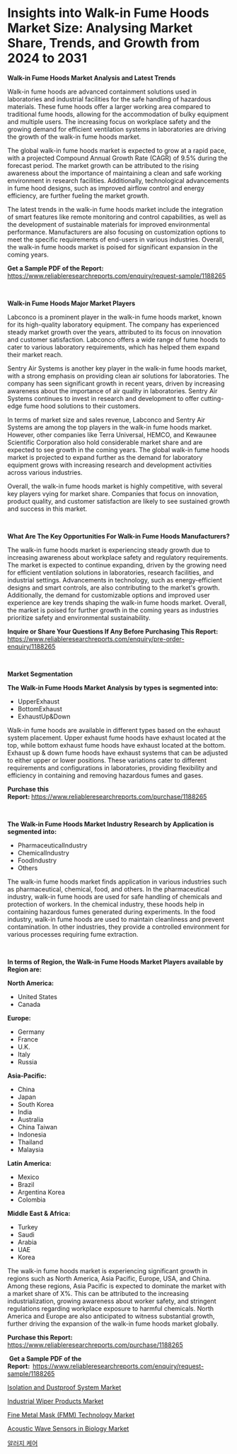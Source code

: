<p><h1>Insights into Walk-in Fume Hoods Market Size: Analysing Market Share, Trends, and Growth from 2024 to 2031</h1></p><p><strong>Walk-in Fume Hoods Market Analysis and Latest Trends</strong></p>
<p><p>Walk-in fume hoods are advanced containment solutions used in laboratories and industrial facilities for the safe handling of hazardous materials. These fume hoods offer a larger working area compared to traditional fume hoods, allowing for the accommodation of bulky equipment and multiple users. The increasing focus on workplace safety and the growing demand for efficient ventilation systems in laboratories are driving the growth of the walk-in fume hoods market.</p><p>The global walk-in fume hoods market is expected to grow at a rapid pace, with a projected Compound Annual Growth Rate (CAGR) of 9.5% during the forecast period. The market growth can be attributed to the rising awareness about the importance of maintaining a clean and safe working environment in research facilities. Additionally, technological advancements in fume hood designs, such as improved airflow control and energy efficiency, are further fueling the market growth.</p><p>The latest trends in the walk-in fume hoods market include the integration of smart features like remote monitoring and control capabilities, as well as the development of sustainable materials for improved environmental performance. Manufacturers are also focusing on customization options to meet the specific requirements of end-users in various industries. Overall, the walk-in fume hoods market is poised for significant expansion in the coming years.</p></p>
<p><strong>Get a Sample PDF of the Report:&nbsp;</strong> <a href="https://www.reliableresearchreports.com/enquiry/request-sample/1188265">https://www.reliableresearchreports.com/enquiry/request-sample/1188265</a></p>
<p>&nbsp;</p>
<p><strong>Walk-in Fume Hoods Major Market Players</strong></p>
<p><p>Labconco is a prominent player in the walk-in fume hoods market, known for its high-quality laboratory equipment. The company has experienced steady market growth over the years, attributed to its focus on innovation and customer satisfaction. Labconco offers a wide range of fume hoods to cater to various laboratory requirements, which has helped them expand their market reach.</p><p>Sentry Air Systems is another key player in the walk-in fume hoods market, with a strong emphasis on providing clean air solutions for laboratories. The company has seen significant growth in recent years, driven by increasing awareness about the importance of air quality in laboratories. Sentry Air Systems continues to invest in research and development to offer cutting-edge fume hood solutions to their customers.</p><p>In terms of market size and sales revenue, Labconco and Sentry Air Systems are among the top players in the walk-in fume hoods market. However, other companies like Terra Universal, HEMCO, and Kewaunee Scientific Corporation also hold considerable market share and are expected to see growth in the coming years. The global walk-in fume hoods market is projected to expand further as the demand for laboratory equipment grows with increasing research and development activities across various industries.</p><p>Overall, the walk-in fume hoods market is highly competitive, with several key players vying for market share. Companies that focus on innovation, product quality, and customer satisfaction are likely to see sustained growth and success in this market.</p></p>
<p>&nbsp;</p>
<p><strong>What Are The Key Opportunities For Walk-in Fume Hoods Manufacturers?</strong></p>
<p><p>The walk-in fume hoods market is experiencing steady growth due to increasing awareness about workplace safety and regulatory requirements. The market is expected to continue expanding, driven by the growing need for efficient ventilation solutions in laboratories, research facilities, and industrial settings. Advancements in technology, such as energy-efficient designs and smart controls, are also contributing to the market's growth. Additionally, the demand for customizable options and improved user experience are key trends shaping the walk-in fume hoods market. Overall, the market is poised for further growth in the coming years as industries prioritize safety and environmental sustainability.</p></p>
<p><strong>Inquire or Share Your Questions If Any Before Purchasing This Report:</strong> <a href="https://www.reliableresearchreports.com/enquiry/pre-order-enquiry/1188265">https://www.reliableresearchreports.com/enquiry/pre-order-enquiry/1188265</a></p>
<p>&nbsp;</p>
<p><strong>Market Segmentation</strong></p>
<p><strong>The Walk-in Fume Hoods Market Analysis by types is segmented into:</strong></p>
<p><ul><li>UpperExhaust</li><li>BottomExhaust</li><li>ExhaustUp&Down</li></ul></p>
<p><p>Walk-in fume hoods are available in different types based on the exhaust system placement. Upper exhaust fume hoods have exhaust located at the top, while bottom exhaust fume hoods have exhaust located at the bottom. Exhaust up & down fume hoods have exhaust systems that can be adjusted to either upper or lower positions. These variations cater to different requirements and configurations in laboratories, providing flexibility and efficiency in containing and removing hazardous fumes and gases.</p></p>
<p><strong>Purchase this Report:&nbsp;</strong><a href="https://www.reliableresearchreports.com/purchase/1188265">https://www.reliableresearchreports.com/purchase/1188265</a></p>
<p>&nbsp;</p>
<p><strong>The Walk-in Fume Hoods Market Industry Research by Application is segmented into:</strong></p>
<p><ul><li>PharmaceuticalIndustry</li><li>ChemicalIndustry</li><li>FoodIndustry</li><li>Others</li></ul></p>
<p><p>The walk-in fume hoods market finds application in various industries such as pharmaceutical, chemical, food, and others. In the pharmaceutical industry, walk-in fume hoods are used for safe handling of chemicals and protection of workers. In the chemical industry, these hoods help in containing hazardous fumes generated during experiments. In the food industry, walk-in fume hoods are used to maintain cleanliness and prevent contamination. In other industries, they provide a controlled environment for various processes requiring fume extraction.</p></p>
<p>&nbsp;</p>
<p><strong>In terms of Region, the Walk-in Fume Hoods Market Players available by Region are:</strong></p>
<p>
    <p> <strong> North America: </strong>
        <ul>
            <li>United States</li>
            <li>Canada</li>
        </ul>
        </p> 
    <p> <strong> Europe: </strong>
        <ul>
            <li>Germany</li>
            <li>France</li>
            <li>U.K.</li>
            <li>Italy</li>
            <li>Russia</li>
        </ul>
        </p> 
    <p> <strong> Asia-Pacific: </strong>
        <ul>
            <li>China</li>
            <li>Japan</li>
            <li>South Korea</li>
            <li>India</li>
            <li>Australia</li>
            <li>China Taiwan</li>
            <li>Indonesia</li>
            <li>Thailand</li>
            <li>Malaysia</li>
        </ul>
        </p> 
    <p> <strong> Latin America: </strong>
        <ul>
            <li>Mexico</li>
            <li>Brazil</li>
            <li>Argentina Korea</li>
            <li>Colombia</li>
        </ul>
        </p> 
    <p> <strong> Middle East & Africa: </strong>
        <ul>
            <li>Turkey</li>
            <li>Saudi</li>
            <li>Arabia</li>
            <li>UAE</li>
            <li>Korea</li>
        </ul>
    </p>
    </p>
<p><p>The walk-in fume hoods market is experiencing significant growth in regions such as North America, Asia Pacific, Europe, USA, and China. Among these regions, Asia Pacific is expected to dominate the market with a market share of X%. This can be attributed to the increasing industrialization, growing awareness about worker safety, and stringent regulations regarding workplace exposure to harmful chemicals. North America and Europe are also anticipated to witness substantial growth, further driving the expansion of the walk-in fume hoods market globally.</p></p>
<p><strong>Purchase this Report: </strong><a href="https://www.reliableresearchreports.com/purchase/1188265">https://www.reliableresearchreports.com/purchase/1188265</a></p>
<p>&nbsp;<strong>Get a Sample PDF of the Report:&nbsp;&nbsp;</strong><a href="https://www.reliableresearchreports.com/enquiry/request-sample/1188265">https://www.reliableresearchreports.com/enquiry/request-sample/1188265</a></p>
<p><strong></strong></p>
<p><p><a href="https://chivalrous-flock-a86.notion.site/Isolation-and-Dustproof-System-Market-Research-Report-The-Key-To-Successful-Business-Strategy-Forec-0575bba37a2d4e04995a61abcffa7e62">Isolation and Dustproof System Market</a></p><p><a href="https://faithful-glue-af3.notion.site/Industrial-Wiper-Products-Market-Research-Report-Unlocks-Analysis-on-the-Market-Financial-Status-Ma-4c2e33d1365a4139914671ba0b8381bd">Industrial Wiper Products Market</a></p><p><a href="https://view.publitas.com/reportprime-1/decoding-the-fine-metal-mask-fmm-technology-market-a-deep-dive-into-the-latest-market-trends-market-segmentation-and-competitive-analysis/">Fine Metal Mask (FMM) Technology Market</a></p><p><a href="https://view.publitas.com/reportprime-1/acoustic-wave-sensors-in-biology-market-size-market-share-and-global-market-analysis-report-2024-2031/">Acoustic Wave Sensors in Biology Market</a></p><p><a href="https://medium.com/@lucilehilll2023/%EC%95%8C%EB%A0%88%EB%A5%B4%EA%B8%B0-%EC%B9%98%EB%A3%8C-%EC%8B%9C%EC%9E%A5%EC%9D%80-%EC%8B%9C%EC%9E%A5-%EC%A0%90%EC%9C%A0%EC%9C%A8-%ED%81%AC%EA%B8%B0-%EB%B0%8F-2031%EB%85%84%EA%B9%8C%EC%A7%80-%EC%98%88%EC%83%81%EB%90%9C-%EC%98%88%EC%B8%A1%EC%97%90-%EC%B4%88%EC%A0%90%EC%9D%84-%EB%A7%9E%EC%B6%A5%EB%8B%88%EB%8B%A4-fed96bf5c944">알러지 케어</a></p></p>